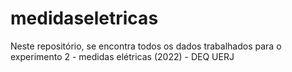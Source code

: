 # medidaseletricas
Neste repositório, se encontra todos os dados trabalhados para o experimento 2 - medidas elétricas (2022) - DEQ UERJ
